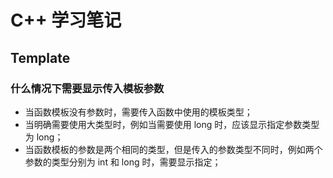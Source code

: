 # C++ 学习笔记

## Template

### 什么情况下需要显示传入模板参数

* 当函数模板没有参数时，需要传入函数中使用的模板类型；
* 当明确需要使用大类型时，例如当需要使用 long 时，应该显示指定参数类型为 long；
* 当函数模板的参数是两个相同的类型，但是传入的参数类型不同时，例如两个参数的类型分别为 int 和 long 时，需要显示指定；

